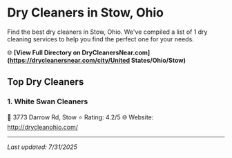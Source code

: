 # Dry Cleaners in Stow, Ohio

Find the best dry cleaners in Stow, Ohio. We've compiled a list of 1 dry cleaning services to help you find the perfect one for your needs.

🌐 **[View Full Directory on DryCleanersNear.com](https://drycleanersnear.com/city/United States/Ohio/Stow)**

## Top Dry Cleaners

### 1. White Swan Cleaners
📍 3773 Darrow Rd, Stow
⭐ Rating: 4.2/5
🌐 Website: http://drycleanohio.com/


---

*Last updated: 7/31/2025*
